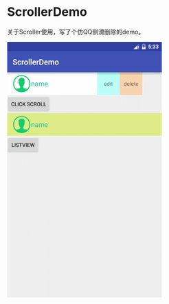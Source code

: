 # ScrollerDemo
关于Scroller使用，写了个仿QQ侧滑删除的demo。

![image](https://github.com/tianmeng0111/ScrollerDemo/blob/master/GIF.gif)
